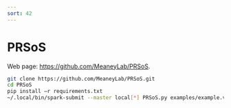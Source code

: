 ```yaml
---
sort: 42
---
```


# PRSoS

Web page: https://github.com/MeaneyLab/PRSoS.

```bash
git clone https://github.com/MeaneyLab/PRSoS.git
cd PRSoS
pip install –r requirements.txt
~/.local/bin/spark-submit --master local[*] PRSoS.py examples/example.vcf examples/gwasfile.txt test_output
```
